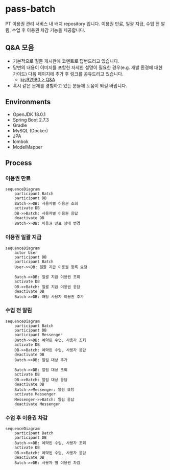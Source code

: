 # pass-batch

PT 이용권 관리 서비스 내 배치 repository 입니다.
이용권 만료, 일괄 지급, 수업 전 알림, 수업 후 이용권 차감 기능을 제공합니다.

## Q&A 모음
* 기본적으로 질문 게시판에 코멘트로 답변드리고 있습니다.
* 답변의 내용이 이미지를 포함한 자세한 설명이 필요한 경우(e.g. 개발 환경에 대한 가이드) 다음 페이지에 추가 후 링크를 공유드리고 있습니다.
  * [kjs92980 > Q&A](https://kjs92980.github.io/categories/qa/)
* 혹시 같은 문제를 경험하고 있는 분들께 도움이 되길 바랍니다. 

## Environments
* OpenJDK 18.0.1 
* Spring Boot 2.7.3 
* Gradle 
* MySQL (Docker)
* JPA 
* lombok 
* ModelMapper

## Process
### 이용권 만료
```mermaid
sequenceDiagram
    participant Batch
    participant DB
    Batch->>DB: 사용자별 이용권 조회
    activate DB
    DB->>Batch: 사용자별 이용권 응답
    deactivate DB
    Batch->>DB: 이용권 만료 상태 변경
```

### 이용권 일괄 지급
```mermaid
sequenceDiagram
    actor User
    participant DB
    participant Batch
    User->>DB: 일괄 지급 이용권 등록 요청

    Batch->>DB: 일괄 지급 이용권 조회
    activate DB
    DB->>Batch: 일괄 지급 이용권 응답
    deactivate DB
    Batch->>DB: 해당 사용자 이용권 추가
```

### 수업 전 알림
```mermaid
sequenceDiagram
    participant Batch
    participant DB
    participant Messenger
    Batch->>DB: 예약된 수업, 사용자 조회
    activate DB
    DB->>Batch: 예약된 수업, 사용자 응답
    deactivate DB
    Batch->>DB: 알림 대상 추가
    
    Batch->>DB: 알림 대상 조회
    activate DB
    DB->>Batch: 알림 대상 응답
    deactivate DB
    Batch->>Messenger: 알림 요청
    activate Messenger
    Messenger->>Batch: 알림 응답
    deactivate Messenger
```

### 수업 후 이용권 차감
```mermaid
sequenceDiagram
    participant Batch
    participant DB
    Batch->>DB: 예약된 수업, 사용자 조회
    activate DB
    DB->>Batch: 예약된 수업, 사용자 응답
    deactivate DB
    Batch->>DB: 사용자 별 이용권 차감
```
